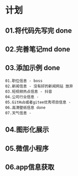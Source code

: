 # 计划
## 01.将代码先写完 done
## 02.完善笔记md done
## 03.添加示例 done
```text
01.职位信息 - boss
02.新闻信息 - 没有好的新闻网站 放弃
03.短视频热点信息 - 抖音
04.公司行业信息 - 
05.GitHub或者gitee优秀项目信息 - 
06.高清壁纸信息 done
07.天气信息 - 
```

## 04.图形化展示
## 05.微信小程序
## 06.app信息获取

